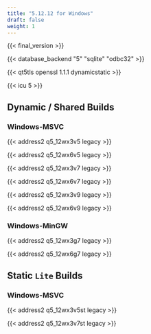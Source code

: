 ```yaml
---
title: "5.12.12 for Windows"
draft: false
weight: 1
---
```


{{< final_version >}}

{{< database_backend "5" "sqlite" "odbc32" >}}

{{< qt5tls openssl 1.1.1 dynamicstatic >}}

{{< icu 5 >}}

## Dynamic / Shared Builds

### Windows-MSVC

{{< address2 q5_12wx3v5 legacy >}}

{{< address2 q5_12wx6v5 legacy >}}

{{< address2 q5_12wx3v7 legacy >}}

{{< address2 q5_12wx6v7 legacy >}}

{{< address2 q5_12wx3v9 legacy >}}

{{< address2 q5_12wx6v9 legacy >}}

### Windows-MinGW

{{< address2 q5_12wx3g7 legacy >}}

{{< address2 q5_12wx6g7 legacy >}}

## Static `Lite` Builds

### Windows-MSVC

{{< address2 q5_12wx3v5st legacy >}}

{{< address2 q5_12wx3v7st legacy >}}
